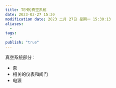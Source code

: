 ```yaml
---
title: TEM的真空系统
date: 2023-02-27 15:30
modification date: 2023 二月 27日 星期一 15:30:13
aliases:
  - 
tags:
  - 
publish: "true"
---
```


真空系统部分： 

- 泵
- 相关的仪表和阀门
- 电源
